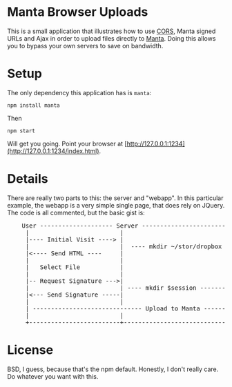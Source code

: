 # Manta Browser Uploads

This is a small application that illustrates how to use
[CORS](https://en.wikipedia.org/wiki/Cross-origin_resource_sharing), Manta
signed URLs and Ajax in order to upload files directly to
[Manta](https://www.joyent.com/products/manta). Doing this allows you to bypass
your own servers to save on bandwidth.

# Setup

The only dependency this application has is `manta`:

    npm install manta

Then

    npm start

Will get you going. Point your browser at
[http://127.0.0.1:1234](http://127.0.0.1:1234/index.html).

# Details

There are really two parts to this: the server and "webapp".  In this particular
example, the webapp is a very simple single page, that does rely on JQuery.  The
code is all commented, but the basic gist is:

<pre>
    User -------------------- Server --------------------------Manta
     |                         |                                 |
     |---- Initial Visit ----> |                                 |
     |                         |  ---- mkdir ~/stor/dropbox ---->|
     |<---- Send HTML ----     |                                 |
     |                         |                                 |
     |   Select File           |                                 |
     |                         |                                 |
     |-- Request Signature --->|                                 |
     |                         | ---- mkdir $session ----------->|
     |<--- Send Signature -----|                                 |
     |                         |                                 |
     | ------------------------------ Upload to Manta ---------->|
     |                         |                                 |
     +-------------------------+---------------------------------+
</pre>

# License

BSD, I guess, because that's the npm default.  Honestly, I don't really care.
Do whatever you want with this.
